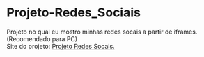 # Projeto-Redes_Sociais
 Projeto no qual eu mostro minhas redes socais a partir de iframes. (Recomendado para PC)<br>
 Site do projeto: <a href="https://cleciolira.github.io/Projeto-Redes_Sociais/" target="_blank">Projeto Redes Socais.</a>
